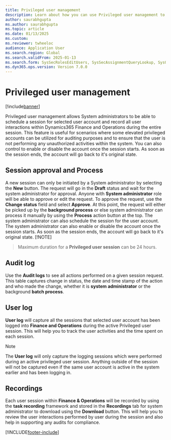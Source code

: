 ```yaml
---
title: Privileged user management
description: Learn about how you can use Privileged user management to control the enabling/ disabling of privileged user accounts within your company.
author: saurabhgupta
ms.author: saurabhgupta
ms.topic: article
ms.date: 01/13/2025
ms.custom: 
ms.reviewer: twheeloc
audience: Application User
ms.search.region: Global
ms.search.validFrom: 2025-01-13
ms.search.form: SysSecRolesEditUsers, SysSecAssignmentQueryLookup, SysQueryForm, SysSecRoleExcludeUsers
ms.dyn365.ops.version: Version 7.0.0
---
```


# Privileged user management

[!include[banner](../../../finance/includes/banner.md)]

Privileged user management allows System administrators to be able to schedule a session for selected user account and record all user interactions within Dynamics365 Finance and Operations during the entire session. This feature is useful for scenarios where some elevated privileged accounts can be utilized for auditing purposes and to ensure that the user is not performing any unauthorized activities within the system.
You can also control to enable or disable the account once the session starts. As soon as the session ends, the account will go back to it's original state.


## Session approval and Process
A new session can only be initiated by a System administrator by selecting the **New** button. The request will go in the **Draft** status and wait for the system administrator for approval. Anyone with **System administrator** role will be able to approve or edit the request. To approve the request, use the **Change status** field and select **Approve**. At this point, the request will either be picked up by the **background process** or else system administrator can process it manually by using the **Process** action button at the top. The system administrator can also schedule the session for the user account. The system administrator can also enable or disable the account once the session starts. As soon as the session ends, the account will go back to it's original state.
[!NOTE]
> Maximum duration for a **Privileged user session** can be 24 hours.
## Audit log

Use the **Audit logs** to see all actions performed on a given session request. This table captures change in status, the date and time stamp of the action and who made the change, whether it is **system administrator** or the background **batch process**.

## User log

**User log** will capture all the sessions that selected user account has been logged into **Finance and Operations** during the active Privileged user session. This will help you to track the user activities and the time spent on each session. 
> [!NOTE]
> The **User log** will only capture the logging sessions which were performed during an active privileged user session. Anything outside of the session will not be captured even if the same user account is active in the system earlier and has been logging in. 
## Recordings
Each user session within **Finance & Operations** will be recorded by using the **task recording** framework and stored in the **Recordings** tab for system administrator to download using the **Download** button. This will help you to review the user interactions performed by user during the session and also help in supporting any audits for compliance.

[!INCLUDE[footer-include](../../../includes/footer-banner.md)]
